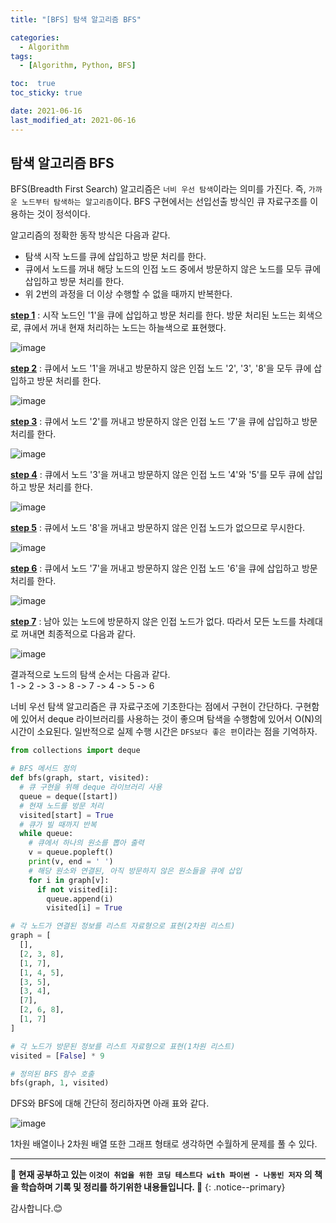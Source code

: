 ```yaml
---
title: "[BFS] 탐색 알고리즘 BFS"

categories:
  - Algorithm
tags:
  - [Algorithm, Python, BFS]

toc:  true
toc_sticky: true

date: 2021-06-16
last_modified_at: 2021-06-16
---
```


## 탐색 알고리즘 BFS  

BFS(Breadth First Search) 알고리즘은 `너비 우선 탐색`이라는 의미를 가진다. 즉, `가까운 노드부터 탐색하는 알고리즘`이다. BFS 구현에서는 선입선출 방식인 큐 자료구조를 이용하는 것이 정석이다.  

알고리즘의 정확한 동작 방식은 다음과 같다.  
- 탐색 시작 노드를 큐에 삽입하고 방문 처리를 한다.  
- 큐에서 노드를 꺼내 해당 노드의 인접 노드 중에서 방문하지 않은 노드를 모두 큐에 삽입하고 방문 처리를 한다.  
- 위 2번의 과정을 더 이상 수행할 수 없을 때까지 반복한다.  

**<u>step 1</u>** : 시작 노드인 '1'을 큐에 삽입하고 방문 처리를 한다. 방문 처리된 노드는 회색으로, 큐에서 꺼내 현재 처리하는 노드는 하늘색으로 표현했다.  

![image](https://user-images.githubusercontent.com/37467408/122161137-1f508700-ceac-11eb-8fe6-13d604b0640d.PNG)  

**<u>step 2</u>** : 큐에서 노드 '1'을 꺼내고 방문하지 않은 인접 노드 '2', '3', '8'을 모두 큐에 삽입하고 방문 처리를 한다.  

![image](https://user-images.githubusercontent.com/37467408/122161215-47d88100-ceac-11eb-9a62-db43a1d53775.PNG)  

**<u>step 3</u>** : 큐에서 노드 '2'를 꺼내고 방문하지 않은 인접 노드 '7'을 큐에 삽입하고 방문 처리를 한다.  

![image](https://user-images.githubusercontent.com/37467408/122161282-63dc2280-ceac-11eb-9111-0e4147f8b386.PNG)  

**<u>step 4</u>** : 큐에서 노드 '3'을 꺼내고 방문하지 않은 인접 노드 '4'와 '5'를 모두 큐에 삽입하고 방문 처리를 한다.  

![image](https://user-images.githubusercontent.com/37467408/122161337-840be180-ceac-11eb-9fa4-c1e5e4d3c879.PNG)  

**<u>step 5</u>** : 큐에서 노드 '8'을 꺼내고 방문하지 않은 인접 노드가 없으므로 무시한다.  

![image](https://user-images.githubusercontent.com/37467408/122161396-9b4acf00-ceac-11eb-9b74-99ca1777bd71.PNG)  

**<u>step 6</u>** : 큐에서 노드 '7'을 꺼내고 방문하지 않은 인접 노드 '6'을 큐에 삽입하고 방문 처리를 한다.  

![image](https://user-images.githubusercontent.com/37467408/122161461-b87f9d80-ceac-11eb-92e0-0e0e468acef8.PNG)  

**<u>step 7</u>** : 남아 있는 노드에 방문하지 않은 인접 노드가 없다. 따라서 모든 노드를 차례대로 꺼내면 최종적으로 다음과 같다.  

![image](https://user-images.githubusercontent.com/37467408/122161520-d2b97b80-ceac-11eb-8935-0d585adbf7d8.PNG)  

결과적으로 노드의 탐색 순서는 다음과 같다.  
1 -> 2 -> 3 -> 8 -> 7 -> 4 -> 5 -> 6  

너비 우선 탐색 알고리즘은 큐 자료구조에 기초한다는 점에서 구현이 간단하다. 구현함에 있어서 deque 라이브러리를 사용하는 것이 좋으며 탐색을 수행함에 있어서 O(N)의 시간이 소요된다. 일반적으로 실제 수행 시간은 `DFS보다 좋은 편`이라는 점을 기억하자.  

```python
from collections import deque

# BFS 메서드 정의
def bfs(graph, start, visited):
  # 큐 구현을 위해 deque 라이브러리 사용
  queue = deque([start])
  # 현재 노드를 방문 처리
  visited[start] = True
  # 큐가 빌 때까지 반복
  while queue:
    # 큐에서 하나의 원소를 뽑아 출력
    v = queue.popleft()
    print(v, end = ' ')
    # 해당 원소와 연결된, 아직 방문하지 않은 원소들을 큐에 삽입
    for i in graph[v]:
      if not visited[i]:
        queue.append(i)
        visited[i] = True

# 각 노드가 연결된 정보를 리스트 자료형으로 표현(2차원 리스트)
graph = [
  [],
  [2, 3, 8],
  [1, 7],
  [1, 4, 5],
  [3, 5],
  [3, 4],
  [7],
  [2, 6, 8],
  [1, 7]
]

# 각 노드가 방문된 정보를 리스트 자료형으로 표현(1차원 리스트)
visited = [False] * 9

# 정의된 BFS 함수 호출
bfs(graph, 1, visited)
```  

DFS와 BFS에 대해 간단히 정리하자면 아래 표와 같다.  

![image](https://user-images.githubusercontent.com/37467408/122162021-c124a380-cead-11eb-97d5-839c09a43d33.PNG)  

1차원 배열이나 2차원 배열 또한 그래프 형태로 생각하면 수월하게 문제를 풀 수 있다.

---
**🐢 현재 공부하고 있는 `이것이 취업을 위한 코딩 테스트다 with 파이썬 - 나동빈 저자` 의 책을 학습하며 기록 및 정리를 하기위한 내용들입니다. 🐢**
{: .notice--primary}   

감사합니다.😊
